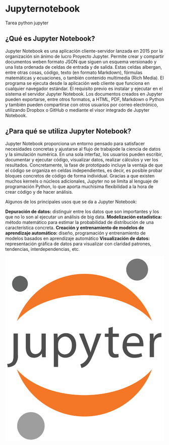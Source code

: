 # Jupyternotebook
Tarea python jupyter
## ¿Qué es Jupyter Notebook?
Jupyter Notebook es una aplicación cliente-servidor lanzada en 2015 por la organización sin ánimo de lucro Proyecto Jupyter. 
Permite crear y compartir documentos weben formato JSON que siguen un esquema versionado y una lista ordenada de celdas de entrada y de salida. 
Estas celdas albergan, entre otras cosas, código, texto (en formato Markdown), fórmulas matemáticas y ecuaciones, o también contenido multimedia (Rich Media). 
El programa se ejecuta desde la aplicación web cliente que funciona en cualquier navegador estándar. 
El requisito previo es instalar y ejecutar en el sistema el servidor Jupyter Notebook. Los documentos creados en Jupyter pueden exportarse, entre otros formatos, 
a HTML, PDF, Markdown o Python y también pueden compartirse con otros usuarios por correo electrónico, utilizando Dropbox o GitHub o mediante el visor integrado de 
Jupyter Notebook.

## ¿Para qué se utiliza Jupyter Notebook?

Jupyter Notebook proporciona un entorno pensado para satisfacer necesidades concretas y ajustarse al flujo de trabajode la ciencia de datos y la simulación numérica. 
En una sola interfaz, los usuarios pueden escribir, documentar y ejecutar código, visualizar datos, realizar cálculos y ver los resultados. 
Concretamente, la fase de prototipado incluye la ventaja de que el código se organiza en celdas independientes, es decir, es posible probar bloques concretos 
de código de forma individual. Gracias a que existen muchos kernels o núcleos adicionales, Jupyter no se limita al lenguaje de programación Python, lo que 
aporta muchísima flexibilidad a la hora de crear código y de hacer análisis.

Algunos de los principales usos que se da a Jupyter Notebook:

**Depuración de datos:** distinguir entre los datos que son importantes y los que no lo son al ejecutar un análisis de big data.
**Modelización estadística:** método matemático para estimar la probabilidad de distribución de una característica concreta.
**Creación y entrenamiento de modelos de aprendizaje automático:** diseño, programación y entrenamiento de modelos basados en aprendizaje automático
**Visualización de datos:** representación gráfica de datos para visualizar con claridad patrones, tendencias, interdependencias, etc.

![Imagen](jupyter.png)
